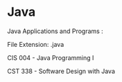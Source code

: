 # Java

Java Applications and Programs : 

File Extension: .java

CIS 004 - Java Programming I 

CST 338 - Software Design with Java 
